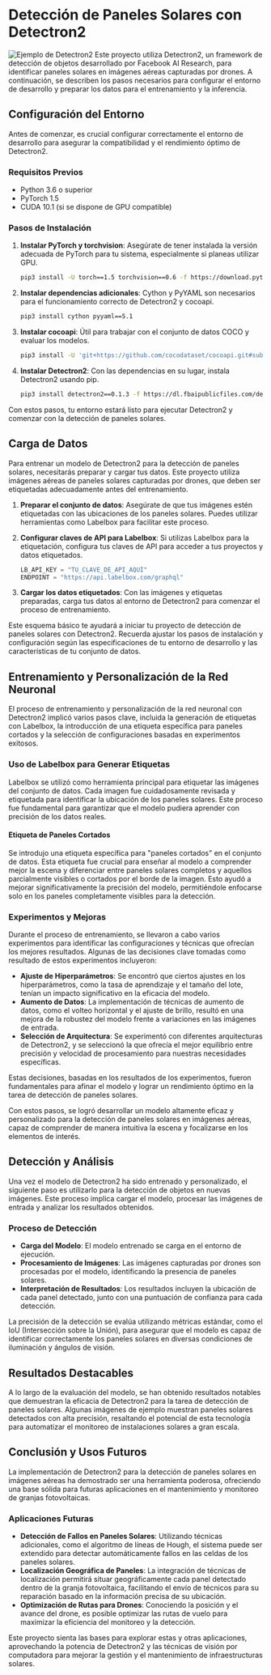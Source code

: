 # Detección de Paneles Solares con Detectron2
![Ejemplo de Detectron2](https://github.com/lucasrebra/EtiquetadoAutoPaneles/edit/main/images/Detectron2.png?raw=true)
Este proyecto utiliza Detectron2, un framework de detección de objetos desarrollado por Facebook AI Research, para identificar paneles solares en imágenes aéreas capturadas por drones. A continuación, se describen los pasos necesarios para configurar el entorno de desarrollo y preparar los datos para el entrenamiento y la inferencia.

## Configuración del Entorno

Antes de comenzar, es crucial configurar correctamente el entorno de desarrollo para asegurar la compatibilidad y el rendimiento óptimo de Detectron2.

### Requisitos Previos

- Python 3.6 o superior
- PyTorch 1.5
- CUDA 10.1 (si se dispone de GPU compatible)

### Pasos de Instalación

1. **Instalar PyTorch y torchvision**:
   Asegúrate de tener instalada la versión adecuada de PyTorch para tu sistema, especialmente si planeas utilizar GPU.

   ```bash
   pip3 install -U torch==1.5 torchvision==0.6 -f https://download.pytorch.org/whl/cu101/torch_stable.html
   ```

2. **Instalar dependencias adicionales**:
   Cython y PyYAML son necesarios para el funcionamiento correcto de Detectron2 y cocoapi.

   ```bash
   pip3 install cython pyyaml==5.1
   ```

3. **Instalar cocoapi**:
   Útil para trabajar con el conjunto de datos COCO y evaluar los modelos.

   ```bash
   pip3 install -U 'git+https://github.com/cocodataset/cocoapi.git#subdirectory=PythonAPI'
   ```

4. **Instalar Detectron2**:
   Con las dependencias en su lugar, instala Detectron2 usando pip.

   ```bash
   pip3 install detectron2==0.1.3 -f https://dl.fbaipublicfiles.com/detectron2/wheels/cu101/torch1.5/index.html
   ```

Con estos pasos, tu entorno estará listo para ejecutar Detectron2 y comenzar con la detección de paneles solares.

## Carga de Datos

Para entrenar un modelo de Detectron2 para la detección de paneles solares, necesitarás preparar y cargar tus datos. Este proyecto utiliza imágenes aéreas de paneles solares capturadas por drones, que deben ser etiquetadas adecuadamente antes del entrenamiento.

1. **Preparar el conjunto de datos**:
   Asegúrate de que tus imágenes estén etiquetadas con las ubicaciones de los paneles solares. Puedes utilizar herramientas como Labelbox para facilitar este proceso.

2. **Configurar claves de API para Labelbox**:
   Si utilizas Labelbox para la etiquetación, configura tus claves de API para acceder a tus proyectos y datos etiquetados.

   ```python
   LB_API_KEY = "TU_CLAVE_DE_API_AQUÍ"
   ENDPOINT = "https://api.labelbox.com/graphql"
   ```

3. **Cargar los datos etiquetados**:
   Con las imágenes y etiquetas preparadas, carga tus datos al entorno de Detectron2 para comenzar el proceso de entrenamiento.

Este esquema básico te ayudará a iniciar tu proyecto de detección de paneles solares con Detectron2. Recuerda ajustar los pasos de instalación y configuración según las especificaciones de tu entorno de desarrollo y las características de tu conjunto de datos.

## Entrenamiento y Personalización de la Red Neuronal

El proceso de entrenamiento y personalización de la red neuronal con Detectron2 implicó varios pasos clave, incluida la generación de etiquetas con Labelbox, la introducción de una etiqueta específica para paneles cortados y la selección de configuraciones basadas en experimentos exitosos.

### Uso de Labelbox para Generar Etiquetas

Labelbox se utilizó como herramienta principal para etiquetar las imágenes del conjunto de datos. Cada imagen fue cuidadosamente revisada y etiquetada para identificar la ubicación de los paneles solares. Este proceso fue fundamental para garantizar que el modelo pudiera aprender con precisión de los datos reales.

#### Etiqueta de Paneles Cortados

Se introdujo una etiqueta específica para "paneles cortados" en el conjunto de datos. Esta etiqueta fue crucial para enseñar al modelo a comprender mejor la escena y diferenciar entre paneles solares completos y aquellos parcialmente visibles o cortados por el borde de la imagen. Esto ayudó a mejorar significativamente la precisión del modelo, permitiéndole enfocarse solo en los paneles completamente visibles para la detección.

### Experimentos y Mejoras

Durante el proceso de entrenamiento, se llevaron a cabo varios experimentos para identificar las configuraciones y técnicas que ofrecían los mejores resultados. Algunas de las decisiones clave tomadas como resultado de estos experimentos incluyeron:

- **Ajuste de Hiperparámetros**: Se encontró que ciertos ajustes en los hiperparámetros, como la tasa de aprendizaje y el tamaño del lote, tenían un impacto significativo en la eficacia del modelo.
- **Aumento de Datos**: La implementación de técnicas de aumento de datos, como el volteo horizontal y el ajuste de brillo, resultó en una mejora de la robustez del modelo frente a variaciones en las imágenes de entrada.
- **Selección de Arquitectura**: Se experimentó con diferentes arquitecturas de Detectron2, y se seleccionó la que ofrecía el mejor equilibrio entre precisión y velocidad de procesamiento para nuestras necesidades específicas.

Estas decisiones, basadas en los resultados de los experimentos, fueron fundamentales para afinar el modelo y lograr un rendimiento óptimo en la tarea de detección de paneles solares.

Con estos pasos, se logró desarrollar un modelo altamente eficaz y personalizado para la detección de paneles solares en imágenes aéreas, capaz de comprender de manera intuitiva la escena y focalizarse en los elementos de interés.

## Detección y Análisis

Una vez el modelo de Detectron2 ha sido entrenado y personalizado, el siguiente paso es utilizarlo para la detección de objetos en nuevas imágenes. Este proceso implica cargar el modelo, procesar las imágenes de entrada y analizar los resultados obtenidos.

### Proceso de Detección

- **Carga del Modelo**: El modelo entrenado se carga en el entorno de ejecución.
- **Procesamiento de Imágenes**: Las imágenes capturadas por drones son procesadas por el modelo, identificando la presencia de paneles solares.
- **Interpretación de Resultados**: Los resultados incluyen la ubicación de cada panel detectado, junto con una puntuación de confianza para cada detección.

La precisión de la detección se evalúa utilizando métricas estándar, como el IoU (Intersección sobre la Unión), para asegurar que el modelo es capaz de identificar correctamente los paneles solares en diversas condiciones de iluminación y ángulos de visión.

## Resultados Destacables

A lo largo de la evaluación del modelo, se han obtenido resultados notables que demuestran la eficacia de Detectron2 para la tarea de detección de paneles solares. Algunas imágenes de ejemplo muestran paneles solares detectados con alta precisión, resaltando el potencial de esta tecnología para automatizar el monitoreo de instalaciones solares a gran escala.

## Conclusión y Usos Futuros

La implementación de Detectron2 para la detección de paneles solares en imágenes aéreas ha demostrado ser una herramienta poderosa, ofreciendo una base sólida para futuras aplicaciones en el mantenimiento y monitoreo de granjas fotovoltaicas.

### Aplicaciones Futuras

- **Detección de Fallos en Paneles Solares**: Utilizando técnicas adicionales, como el algoritmo de líneas de Hough, el sistema puede ser extendido para detectar automáticamente fallos en las celdas de los paneles solares.
- **Localización Geográfica de Paneles**: La integración de técnicas de localización permitirá situar geográficamente cada panel detectado dentro de la granja fotovoltaica, facilitando el envío de técnicos para su reparación basado en la información precisa de su ubicación.
- **Optimización de Rutas para Drones**: Conociendo la posición y el avance del drone, es posible optimizar las rutas de vuelo para maximizar la eficiencia del monitoreo y la detección.

Este proyecto sienta las bases para explorar estas y otras aplicaciones, aprovechando la potencia de Detectron2 y las técnicas de visión por computadora para mejorar la gestión y el mantenimiento de infraestructuras solares.

